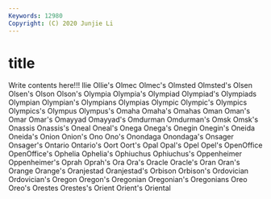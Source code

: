 ```yaml
---
Keywords: 12980
Copyright: (C) 2020 Junjie Li
---
```


# title

Write contents here!!!
llie 
Ollie's 
Olmec 
Olmec's 
Olmsted
Olmsted's 
Olsen 
Olsen's 
Olson 
Olson's 
Olympia 
Olympia's 
Olympiad 
Olympiad's 
Olympiads
Olympian 
Olympian's 
Olympians 
Olympias 
Olympic 
Olympic's 
Olympics 
Olympics's 
Olympus 
Olympus's
Omaha 
Omaha's 
Omahas 
Oman 
Oman's 
Omar 
Omar's 
Omayyad 
Omayyad's 
Omdurman
Omdurman's 
Omsk 
Omsk's 
Onassis 
Onassis's 
Oneal 
Oneal's 
Onega 
Onega's 
Onegin
Onegin's 
Oneida 
Oneida's 
Onion 
Onion's 
Ono 
Ono's 
Onondaga 
Onondaga's 
Onsager
Onsager's 
Ontario 
Ontario's 
Oort 
Oort's 
Opal 
Opal's 
Opel 
Opel's 
OpenOffice
OpenOffice's 
Ophelia 
Ophelia's 
Ophiuchus 
Ophiuchus's 
Oppenheimer 
Oppenheimer's 
Oprah 
Oprah's 
Ora
Ora's 
Oracle 
Oracle's 
Oran 
Oran's 
Orange 
Orange's 
Oranjestad 
Oranjestad's 
Orbison
Orbison's 
Ordovician 
Ordovician's 
Oregon 
Oregon's 
Oregonian 
Oregonian's 
Oregonians 
Oreo 
Oreo's
Orestes 
Orestes's 
Orient 
Orient's 
Oriental 
